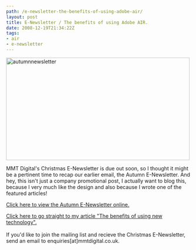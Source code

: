 ```yaml
---
path: /e-newsletter-the-benefits-of-using-adobe-air/
layout: post
title: E-Newsletter / The benefits of using Adobe AIR.
date: 2008-12-19T21:34:22Z
tags:
- air
- e-newsletter
---
```


<p><a href="http://www.mmtdigital.co.uk/MMT_e-newsletters/Autumn2008/Autumn2008.html" target="_blank"><img src="http://uploads.psyked.co.uk/2008/12/autumnnewsletter.jpg" alt="autumnnewsletter" title="autumnnewsletter" width="500" height="280" class="alignnone size-full wp-image-503" /></a></p>
<p>MMT Digital's Christmas E-Newsletter is due out soon, so I thought it might be a pertinent time to recap our earlier email, the Autumn E-Newsletter.  And hey, this isn't just a company promotional post, I actually want to blog this, because I very much like the design and also because I wrote one of the featured articles!</p>
<p><a href="http://www.mmtdigital.co.uk/MMT_e-newsletters/Autumn2008/Autumn2008.html">Click here to view the Autumn E-Newsletter online.</a></p>
<p><a href="http://www.mmtdigital.co.uk/MMT_e-newsletters/Autumn2008/newTechnology.html">Click here to go straight to my article "The benefits of using new technology".</a><br />
<!--more--><br />
If you'd like to join the mailing list and recieve the Christmas E-Newsletter, send an email to enquiries[at]mmtdigital.co.uk.</p>
